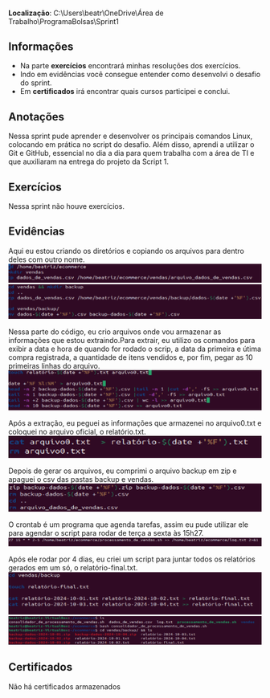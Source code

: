 ####
**Localização**: C:\Users\beatr\OneDrive\Área de Trabalho\ProgramaBolsas\Sprint1

## Informações
* Na parte **exercícios** encontrará minhas resoluções dos exercícios.
* Indo em evidências você consegue entender como desenvolvi o desafio do sprint.
* Em **certificados** irá encontrar quais cursos participei e conclui.
## Anotações

Nessa sprint pude aprender e desenvolver os principais comandos Linux, colocando em prática no script do desafio. Além disso, aprendi a utilizar o Git e GitHub, essencial no dia a dia para quem trabalha com a área de TI e que auxiliaram na entrega do projeto da Script 1.

## Exercícios
Nessa sprint não houve exercícios.

## Evidências
Aqui eu estou criando os diretórios e copiando os arquivos para dentro deles com outro nome.
![](/Sprint1/evidencias/parte1.png)
![](/Sprint1/evidencias/parte2.png)

Nessa parte do código, eu crio arquivos onde vou armazenar as informações que estou extraindo.Para extrair, eu  utilizo os comandos para exibir a data e hora de quando for rodado o scrip, a data da primeira e útima compra registrada, a quantidade de itens vendidos e, por fim, pegar as 10 primeiras linhas do arquivo. 
![](/Sprint1/evidencias/parte3.png)

Após a extração, eu peguei as informações que armazenei no arquivo0.txt e coloquei no arquivo oficial, o relatório.txt.
![](/Sprint1/evidencias/parte4.png)

Depois de gerar os arquivos, eu comprimi o arquivo backup em zip e apaguei o csv das pastas backup e vendas.
![](/Sprint1/evidencias/parte5.png)

O crontab é um programa que agenda tarefas, assim eu pude utilizar ele para agendar o script para rodar de terça a sexta às 15h27.
![](/Sprint1/evidencias/crontab.png)

Após ele rodar por 4 dias, eu criei um script para juntar todos os relatórios gerados em um só, o relatório-final.txt.
![](/Sprint1/evidencias/script-consolidador.png)
![](/Sprint1/evidencias/executando-consolidador.png)


## Certificados
Não há certificados armazenados
